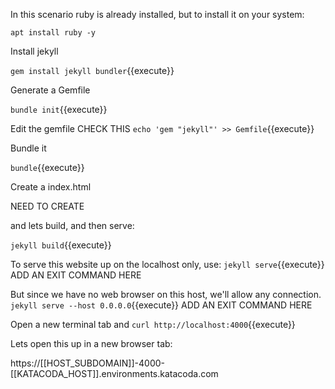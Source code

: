 In this scenario ruby is already installed, but to install it on your system:

`apt install ruby -y`

Install jekyll

`gem install jekyll bundler`{{execute}}

Generate a Gemfile

`bundle init`{{execute}}

Edit the gemfile
CHECK THIS
`echo 'gem "jekyll"' >> Gemfile`{{execute}}

Bundle it

`bundle`{{execute}}

Create a index.html

NEED TO CREATE

and lets build, and then serve:

`jekyll build`{{execute}}


To serve this website up on the localhost only, use:
`jekyll serve`{{execute}}
ADD AN EXIT COMMAND HERE

But since we have no web browser on this host, we'll allow any connection.
`jekyll serve --host 0.0.0.0`{{execute}}
ADD AN EXIT COMMAND HERE


Open a  new terminal tab and 
`curl http://localhost:4000`{{execute}}


Lets open this up in a new browser tab:

https://[[HOST_SUBDOMAIN]]-4000-[[KATACODA_HOST]].environments.katacoda.com